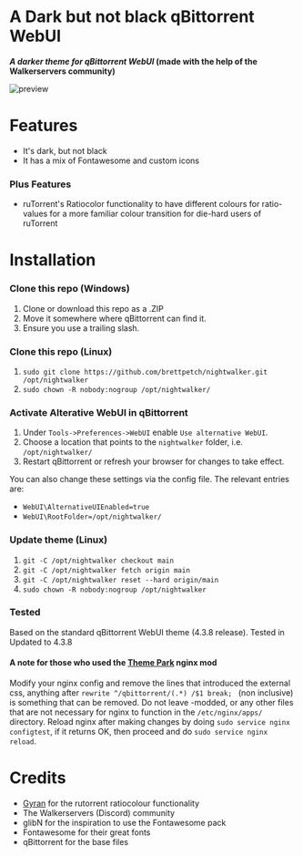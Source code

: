# A Dark but not black qBittorrent WebUI 

**_A darker theme for qBittorrent WebUI_ (made with the help of the Walkerservers community)**

![preview][preview]

# Features

- It's dark, but not black
- It has a mix of Fontawesome and custom icons

### Plus Features

- ruTorrent's Ratiocolor functionality to have different colours for ratio-values for a more familiar colour transition for die-hard users of ruTorrent

# Installation

### Clone this repo (Windows)

1. Clone or download this repo as a .ZIP
2. Move it somewhere where qBittorrent can find it.
3. Ensure you use a trailing slash.

### Clone this repo (Linux)

1. `sudo git clone https://github.com/brettpetch/nightwalker.git /opt/nightwalker`
3. `sudo chown -R nobody:nogroup /opt/nightwalker/`

### Activate Alterative WebUI in qBittorrent

1. Under `Tools->Preferences->WebUI` enable `Use alternative WebUI`.
2. Choose a location that points to the `nightwalker` folder, i.e. `/opt/nightwalker/`
3. Restart qBittorrent or refresh your browser for changes to take effect.

You can also change these settings via the config file. The relevant entries are:

- `WebUI\AlternativeUIEnabled=true`
- `WebUI\RootFolder=/opt/nightwalker/`

### Update theme (Linux)

1. `git -C /opt/nightwalker checkout main`
2. `git -C /opt/nightwalker fetch origin main`
3. `git -C /opt/nightwalker reset --hard origin/main`
4. `sudo chown -R nobody:nogroup /opt/nightwalker`

### Tested

Based on the standard qBittorrent WebUI theme (4.3.8 release).
Tested in Updated to 4.3.8

#### A note for those who used the [Theme Park][theme.park] nginx mod

Modify your nginx config and remove the lines that introduced the external css, anything after `rewrite ^/qbittorrent/(.*) /$1 break; ` (non inclusive) is something that can be removed. Do not leave -modded, or any other files that are not necessary for nginx to function in the `/etc/nginx/apps/` directory. Reload nginx after making changes by doing `sudo service nginx configtest`, if it returns OK, then proceed and do `sudo service nginx reload`. 

# Credits

* [Gyran](https://github.com/Gyran/rutorrent-ratiocolor) for the rutorrent ratiocolour functionality
* The Walkerservers (Discord) community
* glibN for the inspiration to use the Fontawesome pack
* Fontawesome for their great fonts
* qBittorrent for the base files

[preview]: preview.png
[qbittorrentsource]: https://github.com/qbittorrent/qBittorrent/tree/master/src/webui/www1\
[theme.park]: https://github.com/gilbN/theme.park/wiki/qBittorrent
